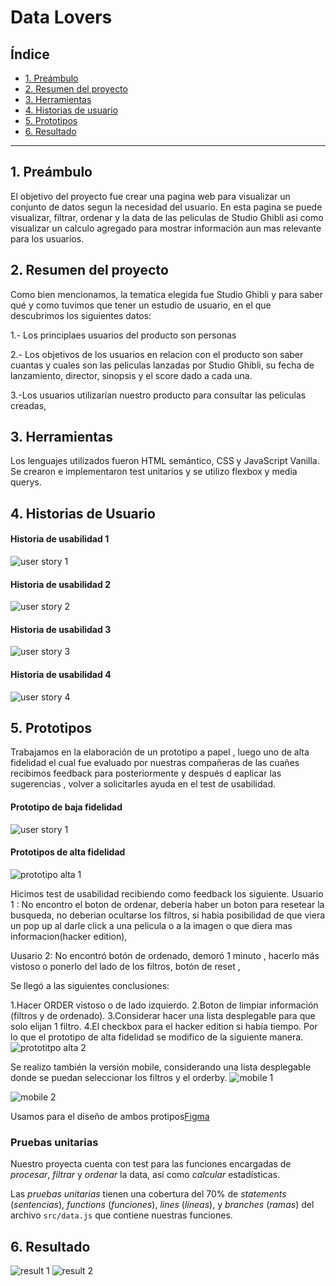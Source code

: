 # Data Lovers

## Índice

* [1. Preámbulo](#1-preámbulo)
* [2. Resumen del proyecto](#2-resumen-del-proyecto)
* [3. Herramientas](#3-herramientas)
* [4. Historias de usuario](#4-historias-de-usuario)
* [5. Prototipos](#5-prototipos)
* [6. Resultado](#6-resultado)

***

## 1. Preámbulo

El objetivo del proyecto fue crear una pagina web para visualizar un conjunto de datos segun la necesidad del usuario. En esta pagina se puede visualizar, filtrar, ordenar y la data de las peliculas de Studio Ghibli asi como visualizar un calculo agregado para mostrar información aun mas relevante para los usuarios.

## 2. Resumen del proyecto

Como bien mencionamos, la tematica elegida fue Studio Ghibli y para saber qué y como tuvimos que tener un estudio de usuario, en el que descubrimos los siguientes datos:

1.- Los principlaes usuarios del producto son personas

2.- Los objetivos de los usuarios en relacion con el producto son saber cuantas y cuales son las peliculas lanzadas por Studio Ghibli, su fecha de lanzamiento, director, sinopsis y el score dado a cada una.

3.-Los usuarios utilizarían nuestro producto para consultar las peliculas creadas, 


## 3. Herramientas

Los lenguajes utilizados fueron HTML semántico, CSS y JavaScript Vanilla. Se crearon e implementaron test unitarios y se utilizo flexbox y media querys.

## 4. Historias de Usuario

#### Historia de usabilidad 1
![user story 1](src/img/UserStory1.jpg)
#### Historia de usabilidad 2
![user story 2](src/img/UserStory2.jpg)
#### Historia de usabilidad 3
![user story 3](src/img/UserStory3.jpg)
#### Historia de usabilidad 4
![user story 4](src/img/UserStory4.jpg)
## 5. Prototipos
Trabajamos en la elaboración de un prototipo a papel , luego uno de alta fidelidad el cual fue evaluado por nuestras compañeras de las cuañes recibimos feedback para posteriormente y después d eaplicar las sugerencias , volver a solicitarles ayuda en el test de usabilidad.

#### Prototipo de baja fidelidad
![user story 1](src/img/prototipopapel.jpg)

#### Prototipos de alta fidelidad
![prototipo alta 1](src/img/prototipoaltaversion1.jpg)

Hicimos test de usabilidad recibiendo como feedback los siguiente.
Usuario 1 : No encontro el boton de ordenar, deberia haber un boton para resetear la busqueda, no deberian ocultarse los filtros, si habia posibilidad de que viera un pop up al darle click a una pelicula o a la imagen o que diera mas informacion(hacker edition),

Uusario 2: No encontró botón de ordenado, demoró 1 minuto , hacerlo más vistoso o ponerlo del lado de los filtros, botón de reset ,

Se llegó a las siguientes conclusiones:

1.Hacer ORDER vistoso o de lado izquierdo.
2.Boton de limpiar información (filtros y de ordenado).
3.Considerar hacer una lista desplegable para que solo elijan 1 filtro.
4.El checkbox para el hacker edition si había tiempo.
Por lo que el prototipo de alta fidelidad se modifico de la siguiente manera.
![prototitpo alta 2](src/img/prototipoaltav2.jpg)

Se realizo también la versión mobile, considerando una lista desplegable donde se puedan seleccionar los filtros y el orderby.
![mobile 1](src/img/versionmobile.jpg)

![mobile 2](src/img/mobilev2.png)

Usamos para el diseño de ambos protipos[Figma](https://www.figma.com/) 


### Pruebas unitarias

Nuestro proyecta cuenta con test para las funciones encargadas de  _procesar_,
_filtrar_ y _ordenar_ la data, así como _calcular_ estadísticas.

Las _pruebas unitarias_ tienen una cobertura del 70% de _statements_
(_sentencias_), _functions_ (_funciones_), _lines_ (_líneas_), y _branches_
(_ramas_) del archivo `src/data.js` que contiene nuestras funciones.

## 6. Resultado
![result 1](src/img/Result1.jpg)
![result 2](src/img/Result2.jpg)
